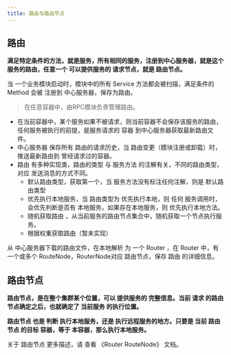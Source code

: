 ```yaml
---
title: 路由与路由节点
---
```


## 路由 

__满足特定条件的方法，就是服务，所有相同的服务，注册到中心服务器，就是这个服务的路由，任意一个 可以提供服务的 请求节点，就是 路由节点。__

当 一个业务模块启动时，模块中的所有 Service 方法都会被扫描，满足条件的 Method 会被 注册到 中心服务器，保存为路由。

> 在任意容器中，由RPC模块负责管理路由。

* 在当前容器中，某个服务如果不被请求，则当前容器不会保存该服务的路由，任何服务被执行的前提，是服务请求的 容器 到中心服务器获取最新路由文件。
* 中心服务器 保存所有 路由的请求历史，当 路由变更（模块注册或卸载）时，推送最新路由到 曾经请求过的容器。
* 路由 有多种实现类，路由的类型 与 服务方法 的注解有关，不同的路由类型，对应 发送消息的方式不同。
	- 默认路由类型，获取第一个，当 服务方法没有标注任何注解，则是 默认路由类型
	- 优先执行本地服务，当 路由类型为 优先执行本地，则 任何 服务调用时，会优先判断是否有 本地服务，如果存在本地服务，则 优先执行本地方法。
	- 随机获取路由 ，从当前服务的路由节点集合中，随机获取一个节点执行服务。
	- 根据权重获取路由（暂未实现）

从 中心服务器下载的路由文件，在本地解析 为 一个 Router ，在 Router 中，有一个或多个 RouteNode，RouterNode对应 路由节点，保存 路由 的详细信息。

## 路由节点

__路由节点，是在整个集群某个位置，可以 提供服务的 完整信息。当前 请求 的路由节点确定之后，也就确定了 当前服务 的执行位置。__

__路由节点 也是 判断 执行本地服务，还是 执行远程服务的地方。只要是 当前 路由节点 的目标 容器，等于 本容器，那么执行本地服务。__

关于 路由节点 更多描述，请 查看 《Router RouteNode》 文档。